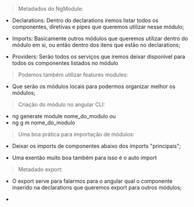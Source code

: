> Metadados do NgModule:
- Declarations: Dentro do declarations iremos listar todos os componentes, diretivas e pipes que queremos utilizar nesse módulo;

- Imports: Basicamente outros módulos que queremos utilizar dentro do módulo em si, ou então dentro dos itens que estão no declarations;

- Providers: Serão todos os serviços que iremos deixar disponível para todos os componentes listados no módulo

> Podemos também utilizar features modules:
- Que serão os módulos locais para podermos organizar melhor os módulos;

> Criação do módulo no angular CLI:
- ng generate module nome_do_modulo ou
- ng g m nome_do_modulo

> Uma boa prática para importação de módulos:
- Deixar os imports de componentes abaixo dos imports "principais";

- Uma exentão muito boa também para isso é o auto import

> Metadado export:
- O export serve para falarmos para o angular qual o componente inserido na declarations que queremos export para outros módulos;

- 
